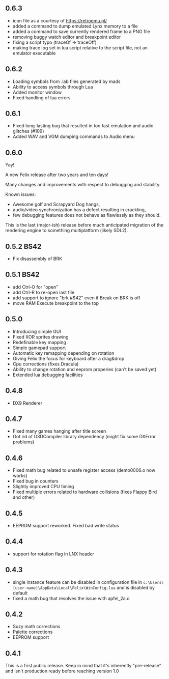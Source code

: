 ## 0.6.3

- icon file as a courtesy of https://retroemu.pl/
- added a command to dump emulated Lynx memory to a file
- added a command to save currently rendered frame to a PNG file
- removing buggy watch editor and breakpoint editor
- fixing a script typo (traceOf -> traceOff)
- making trace log set in lua script relative to the script file, not an emulator executable

## 0.6.2

- Loading symbols from .lab files generated by mads
- Ability to access symbols through Lua
- Added monitor window
- Fixed handling of lua errors

## 0.6.1

- Fixed long-lasting bug that resulted in too fast emulation and audio glitches (#109)
- Added WAV and VGM dumping commands to Audio menu

## 0.6.0

Yay!

A new Felix release after two years and ten days!

Many changes and improvements with respect to debugging and stability.

Known issues:

- Awesome golf and Scrapyard Dog hangs,
- audio/video synchronization has a defect resulting in crackling,
- few debugging features does not behave as flawlessly as they should.

This is the last (major-ish) release before much anticipated migration of the rendering engine to something multiplatform (likely SDL2).

## 0.5.2 BS42

 - Fix disassembly of BRK

## 0.5.1 BS42

 - add Ctrl-O for "open"
 - add Ctrl-R to re-open last file
 - add support to ignore "brk #$42" even if Break on BRK is off
 - move RAM Execute breakpoint to the top

## 0.5.0

- Introducing simple GUI
- Fixed XOR sprites drawing
- Redefinable key mapping
- Simple gamepad support
- Automatic key remapping depending on rotation
- Giving Felix the focus for keyboard after a drag&drop
- Cpu corrections (fixes Dracula)
- Ability to change rotation and eeprom properies (can't be saved yet)
- Extended lua debugging facilities

## 0.4.8

- DX9 Renderer

## 0.4.7

- Fixed many games hanging after title screen
- Got rid of D3DCompiler library dependency (might fix some DXError problems)

## 0.4.6

- Fixed math bug related to unsafe register access (demo0006.o now works)
- Fixed bug in counters
- Slightly improved CPU timing
- Fixed multiple errors related to hardware collisions (fixes Flappy Bird and other)

## 0.4.5

- EEPROM support reworked. Fixed bad write status

## 0.4.4

- support for rotation flag in LNX header

## 0.4.3

- single instance feature can be disabled in configuration file in `c:\Users\[user-name]\AppData\Local\Felix\WinConfig.lua` and is disabled by default
- fixed a math bug that resolves the issue with apfel_2a.o

## 0.4.2

- Suzy math corrections
- Palette corrections
- EEPROM support

## 0.4.1

This is a first public release.
Keep in mind that it's inherently "pre-release" and isn't production ready before reaching version 1.0
